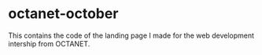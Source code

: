 # octanet-october
This contains the code of the landing page I made for the web development intership from OCTANET.
 
